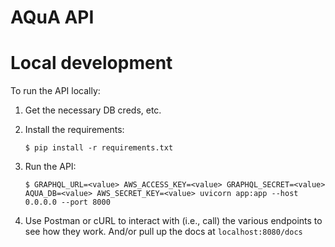 # AQuA API

# Local development

To run the API locally:

1. Get the necessary DB creds, etc.

2. Install the requirements:

    ```
    $ pip install -r requirements.txt
    ```
    
3. Run the API:

    ```
    $ GRAPHQL_URL=<value> AWS_ACCESS_KEY=<value> GRAPHQL_SECRET=<value> AQUA_DB=<value> AWS_SECRET_KEY=<value> uvicorn app:app --host 0.0.0.0 --port 8000
    ```
    
4. Use Postman or cURL to interact with (i.e., call) the various endpoints to see how they work. And/or pull up the docs at `localhost:8080/docs`
